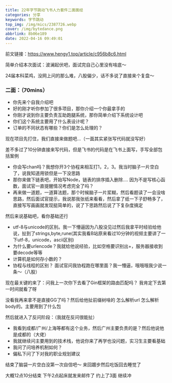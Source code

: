 ```yaml
---
title: 22年字节跳动飞书人力套件二面面经
categories: 分享
keywords: 字节跳动
top_img: /img/mics/2387726.webp
cover: /img/bytedance.png
abbrlink: 8b06e189
date: 2022-04-16 09:49:01
---
```


前文链接：https://www.hengy1.top/article/c956b8c6.html

简单介绍本次面试：波澜起伏吧，面试完自己心里没有啥底～

24届本科菜鸡，没网上问的那么难，八股偏少，话不多说了直接来个复盘～

###  二面：（70mins）

- 你先来个自我介绍吧
- 好的刚才听你参加了很多项目，那你介绍一个你最拿手的
- 你刚才说到你主要负责互助跑腿系统，那你简单介绍下系统设计吧
- 你们这个系统主要用了什么表设计呢？
- 订单的不同状态有哪些？你们是怎么处理的？

现在项目先打住，我们直接来做题吧...（一面其实紧张写代码就没写好）

差不多过了10分钟直接来写代码，但是飞书的代码是在飞书上面写，手写全部包括案例

- 你会写chan吗？我想你开3个协程来相互打1，2，3。我当时脑子一片空白了，说我知道用锁但是一下没思路
- 那你来做下链表吧，开始写Node，链表的排序插入删除.... 因为不是写核心函数，面试官一直提醒情况考虑完全了吗？
- 再来做一道题，一道算法题，那个时候脑子一片浆糊，然后看题读了一会没啥思路，然后面试官提示，我说那我张纸来看看，然后拿了纸一下子舒畅多了，直接写写画画就发现挺简单的，说了下思路然后说了下复杂度搞定

然后来说基础吧，看你基础还行

- utf-8与unicode的区别。我一下懵逼因为八股没见过然后我拿平时经验给他说，扯到了strings,byte,rune(其实我看B站原来看过10分钟的视频主要讲了一下utf-8，unicode，ascii区别)
- 为什么要urlencode？我就给他说经验，比如空格要识别出+，服务器接收到要decode等等
- 计算机是如何存小数的？
- 协程与线程的区别？ 面试官问我协程跑在哪里面？我一懵逼，哦哦哦我少说一条～（八股）

现在最关键的来了：问我上一次你下去看了Gin框架的路由匹配吗？ 我肯定下去第一时间就看了呀

没看我再来拿不是直接GG了吗？然后给他扯前缀树啥的 怎么解析url 怎么解析body的。主要用到了什么包

然后就进入了反问阶段：（我就在反问很能扯）

- 我看到成都/广州/上海等都有这个业务，然后广州主要负责的是？然后他说他是成都的（大佬）
- 我就继续问主要用到的技术栈，他说你来了再学也没问题，实习生主要看基础
- 我问了问培养机制如何？
- 偏私下问了下对我的职业规划建议

结束了脑袋一片空白没第一次自信吧～  来回踱步然后吃饭回去睡觉了

大概12点10分结束  下午2点起床就发来邮件了 约上了3面 继续冲
